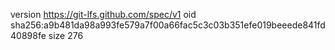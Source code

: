 version https://git-lfs.github.com/spec/v1
oid sha256:a9b481da98a993fe579a7f00a66fac5c3c03b351efe019beeede841fd40898fe
size 276
